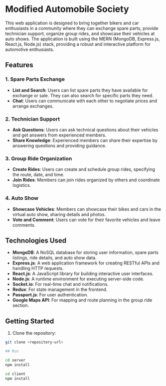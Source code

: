 # Modified Automobile Society 

This web application is designed to bring together bikers and car enthusiasts in a community where they can exchange spare parts, provide technician support, organize group rides, and showcase their vehicles at auto shows. The application is built using the MERN (MongoDB, Express.js, React.js, Node.js) stack, providing a robust and interactive platform for automotive enthusiasts.

## Features

### 1. Spare Parts Exchange
- **List and Search**: Users can list spare parts they have available for exchange or sale. They can also search for specific parts they need.
- **Chat**: Users can communicate with each other to negotiate prices and arrange exchanges.

### 2. Technician Support
- **Ask Questions**: Users can ask technical questions about their vehicles and get answers from experienced members.
- **Share Knowledge**: Experienced members can share their expertise by answering questions and providing guidance.

### 3. Group Ride Organization
- **Create Rides**: Users can create and schedule group rides, specifying the route, date, and time.
- **Join Rides**: Members can join rides organized by others and coordinate logistics.

### 4. Auto Show
- **Showcase Vehicles**: Members can showcase their bikes and cars in the virtual auto show, sharing details and photos.
- **Vote and Comment**: Users can vote for their favorite vehicles and leave comments.

## Technologies Used

- **MongoDB**: A NoSQL database for storing user information, spare parts listings, ride details, and auto show data.
- **Express.js**: A web application framework for creating RESTful APIs and handling HTTP requests.
- **React.js**: A JavaScript library for building interactive user interfaces.
- **Node.js**: A runtime environment for executing server-side code.
- **Socket.io**: For real-time chat and notifications.
- **Redux**: For state management in the frontend.
- **Passport.js**: For user authentication.
- **Google Maps API**: For mapping and route planning in the group ride section.

## Getting Started

1. Clone the repository:

```bash
git clone <repository-url>

## Run

cd server
npm install

cd client
npm install


